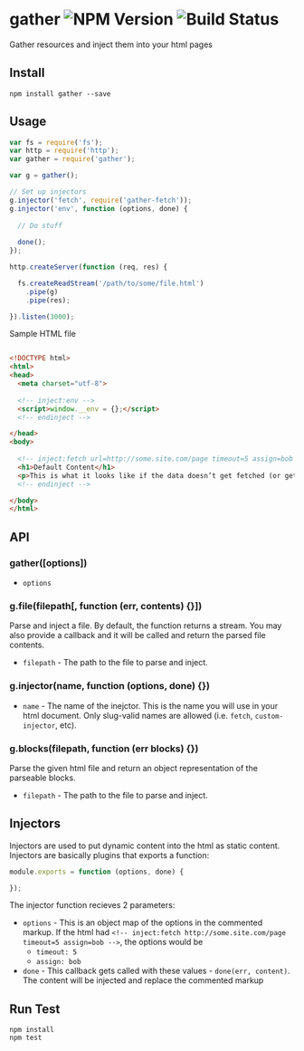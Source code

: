 # gather ![NPM Version](https://img.shields.io/npm/v/gather.svg?style=flat-square) ![Build Status](https://img.shields.io/travis/divshot/gather/master.svg?style=flat-square) 

Gather resources and inject them into your html pages

## Install

```
npm install gather --save
```

## Usage

```js
var fs = require('fs');
var http = require('http');
var gather = require('gather');

var g = gather();

// Set up injectors
g.injector('fetch', require('gather-fetch'));
g.injector('env', function (options, done) {
  
  // Do stuff
  
  done();
});

http.createServer(function (req, res) {

  fs.createReadStream('/path/to/some/file.html')
    .pipe(g)
    .pipe(res);

}).listen(3000);
```

Sample HTML file

```html

<!DOCTYPE html>
<html>
<head>
  <meta charset="utf-8">
  
  <!-- inject:env -->
  <script>window.__env = {};</script>
  <!-- endinject -->

</head>
<body>
  
  <!-- inject:fetch url=http://some.site.com/page timeout=5 assign=bob -->
  <h1>Default Content</h1>
  <p>This is what it looks like if the data doesn’t get fetched (or gets fetched with an error).</p>
  <!-- endinject -->

</body>
</html>

```

## API

### gather([options])

* `options`

### g.file(filepath[, function (err, contents) {}])

Parse and inject a file. By default, the function returns a stream. You may also provide a callback and it will be called and return the parsed file contents.

* `filepath` - The path to the file to parse and inject.

### g.injector(name, function (options, done) {})

* `name` - The name of the inejctor. This is the name you will use in your html document. Only slug-valid names are allowed (i.e. `fetch`, `custom-injector`, etc).

### g.blocks(filepath, function (err blocks) {})

Parse the given html file and return an object representation of the parseable blocks.

* `filepath` - The path to the file to parse and inject.

## Injectors

Injectors are used to put dynamic content into the html as static content. Injectors are basically plugins that exports a function:

```js
module.exports = function (options, done) {

});
```

The injector function recieves 2 parameters:

* `options` - This is an object map of the options in the commented markup. If the html had `<!-- inject:fetch http://some.site.com/page timeout=5 assign=bob -->`, the options would be
  * `timeout: 5`
  * `assign: bob`
* `done` - This callback gets called with these values - `done(err, content)`. The content will be injected and replace the commented markup

## Run Test

```
npm install
npm test
```
